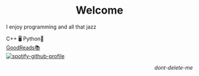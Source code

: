 <p align="center">
<h1 align="center">Welcome</h1>
<p align="left">I enjoy programming and all that jazz</p>
<p align="left">
    C++ 🖥️ Python🐍<br><a href="https://www.goodreads.com/user/show/72163788-kale">GoodReads📚</a><br>  <a href="https://github.com/kittinan/spotify-github-profile">
    <img src="https://spotify-github-profile.kittinanx.com/api/view?uid=ohbinary&cover_image=true&theme=novatorem&show_offline=true&background_color=121212&interchange=false&bar_color=53b14f&bar_color_cover=false" alt="spotify-github-profile">
  </a>
</p>
<p align="left">

</p>

<p align="right">
    <i>dont-delete-me</i>
</p>
